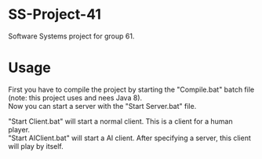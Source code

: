 # SS-Project-41
Software Systems project for group 61.

# Usage
First you have to compile the project by starting the "Compile.bat" batch file (note: this project uses and nees Java 8).  
Now you can start a server with the "Start Server.bat" file.

"Start Client.bat" will start a normal client. This is a client for a human player.  
"Start AIClient.bat" will start a AI client. After specifying a server, this client will play by itself.  
